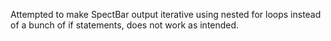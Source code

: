 Attempted to make SpectBar output iterative using nested for loops instead of a bunch of if statements, does not work as intended.

